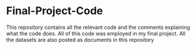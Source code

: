 # Final-Project-Code

This repository contains all the relevant code and the comments explaining what the code does. 
All of this code was employed in my final project. 
All the datasets are also posted as documents in this repository
